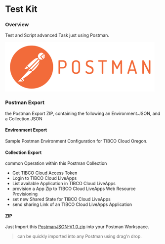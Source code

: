 # Test Kit 
### Overview
Test and Script advanced Task just using Postman.

![alt](postman.png "Postman Logo")

### Postman Export
the Postman Export ZIP, containing the following an Environment.JSON, and a Collection.JSON

#### Environment Export
Sample Postman Environment Configuration for TIBCO Cloud Oregon.

#### Collection Export
common Operation within this Postman Collection

- Get TIBCO Cloud Access Token
- Login to TIBCO Cloud LiveApps
- List available Application in TIBCO Cloud LiveApps
- provision a App Zip to TIBCO Cloud LiveApps Web Resource Provisioning
- set new Shared State for TIBCO Cloud LiveApps
- send sharing Link of an TIBCO Cloud LiveApps Application

#### ZIP
Just Import this [PostmanJSON-V1.0.zip](PostmanJSON-V1.0.zip) into your Postman Workspace.

> can be quickly imported into any Postman using drag'n drop.

